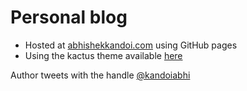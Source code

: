 # Personal blog

* Hosted at [abhishekkandoi.com](http://abhishekkandoi.com) using GitHub pages
* Using the kactus theme available [here](https://github.com/nickbalestra/kactus "Cactus's default theme on Jekyll")


Author tweets with the handle [@kandoiabhi](https://twitter.com/kandoiabhi)

